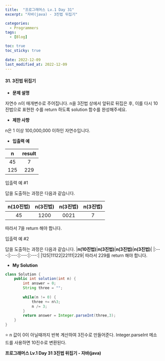 ```yaml
---
title:  "프로그래머스 Lv.1 Day 31"
excerpt: "자바(java) - 3진법 뒤집기"

categories:
  - Programmers
tags:
  - [Blog]

toc: true
toc_sticky: true
 
date: 2022-12-09
last_modified_at: 2022-12-09
---
```


#### 31. 3진법 뒤집기


- **문제 설명** 

자연수 n이 매개변수로 주어집니다. n을 3진법 상에서 앞뒤로 뒤집은 후, 이를 다시 10진법으로 표현한 수를 return 하도록 solution 함수를 완성해주세요.

- **제한 사항**

n은 1 이상 100,000,000 이하인 자연수입니다.

- **입출력 예**

|**n**|**result**|
|:---:|:---:|
|45|7|
|125|229|

입출력 예 #1

답을 도출하는 과정은 다음과 같습니다.

|**n(10진법)**|**n(3진법)**|**n(3진법)**|**n(3진법)**|
|:---:|:---:|:---:|:---:|
|45|1200|0021|7|

따라서 7을 return 해야 합니다.


입출력 예 #2

답을 도출하는 과정은 다음과 같습니다.
|**n(10진법)**|**n(3진법)**|**n(3진법)**|**n(3진법)**|
|:---:|:---:|:---:|:---:|
|125|11122|22111|229|
따라서 229를 return 해야 합니다.


- **My Solution**

```java
class Solution {
    public int solution(int n) {
        int answer = 0;
        String three = "";
        
        while(n != 0) {
            three += n%3;
            n /= 3;
        }
        return answer = Integer.parseInt(three,3);
    }
}
```

⭐ n 값이 0이 아닐때까지 반복 계산하여 3진수로 만들어준다. Integer.parseInt 메소드를 사용하면 10진수로 변환된다.


**프로그래머스 Lv.1 Day 31 3진법 뒤집기 - 자바(java)**